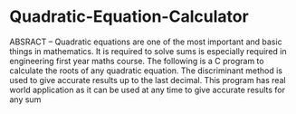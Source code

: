 # Quadratic-Equation-Calculator

ABSRACT – Quadratic equations are one of the most important and basic things in mathematics. It is 
required to solve sums is especially required in engineering first year maths course. The following is a C 
program to calculate the roots of any quadratic equation. The discriminant method is used to give accurate 
results up to the last decimal. This program has real world application as it can be used at any time to give 
accurate results for any sum
